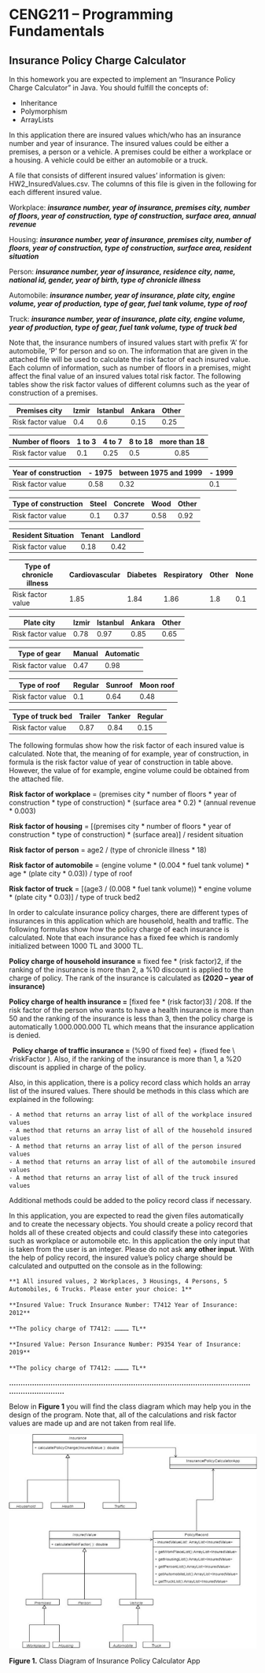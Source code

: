 # CENG211 – Programming Fundamentals

## Insurance Policy Charge Calculator ##

In this homework you are expected to implement an “Insurance Policy Charge Calculator” in Java.  You should fulfill the concepts of: 

- Inheritance 
- Polymorphism 
- ArrayLists 

In this application there are insured values which/who has an insurance number and year of insurance. The insured values could be either a premises, a person or a vehicle. A premises could be either a workplace or a housing. A vehicle could be either an automobile or a truck.  

A file that consists of different insured values’ information is given: HW2\_InsuredValues.csv. The columns of this file is given in the following for each different insured value. 

Workplace: ***insurance number, year of insurance, premises city, number of floors, year of construction, type of construction, surface area, annual revenue*** 

Housing: ***insurance number, year of insurance, premises city, number of floors, year of construction, type of construction, surface area, resident situation*** 

Person: ***insurance number, year of insurance, residence city, name, national id, gender, year of birth, type of chronicle illness*** 

Automobile: ***insurance number, year of insurance, plate city, engine volume, year of production, type of gear, fuel tank volume, type of roof*** 

Truck: ***insurance number, year of insurance, plate city, engine volume, year of production, type of gear, fuel tank volume, type of truck bed*** 

Note that, the insurance numbers of insured values start with prefix ‘A’ for automobile, ‘P’ for person and so on. The information that are given in the attached file will be used to calculate the risk factor of each insured value. Each column of information, such as number of floors in a premises, might affect the final value of an insured values total risk factor. The following tables show the risk factor values of different columns such as the year of construction of a premises.  



|Premises city |Izmir  |Istanbul  |Ankara |Other |
| - | - | - | - | - |
|Risk factor value |0.4 |0.6 |0.15 |0.25 |


|Number of floors |1 to 3 |4 to 7 |8 to 18 |more than 18  |
| - | - | - | - | :-: |
|Risk factor value |0.1 |0.25 |0.5 |0.85 |


|Year of construction |- 1975 |between 1975 and 1999  |- 1999 |
| - | - | - | - |
|Risk factor value |0.58 |0.32 |0.1 |

|Type of construction |Steel |Concrete |Wood |Other |
| - | - | - | - | - |
|Risk factor value |0.1 |0.37 |0.58 |0.92 |


|Resident Situation |Tenant |Landlord |
| - | - | - |
|Risk factor value |0.18 |0.42 |


|Type of chronicle illness |Cardiovascular |Diabetes |Respiratory |Other |None |
| - | - | - | - | - | - |
|Risk factor value |1.85 |1.84 |1.86 |1.8 |0.1 |


|Plate city |Izmir  |Istanbul  |Ankara |Other |
| - | - | - | - | - |
|Risk factor value |0.78 |0.97 |0.85 |0.65 |


|Type of gear  |Manual |Automatic |
| - | - | - |
|Risk factor value |0.47 |0.98 |


|Type of roof |Regular |Sunroof |Moon roof |
| - | - | - | - |
|Risk factor value |0.1 |0.64 |0.48 |


|Type of truck bed |Trailer |Tanker |Regular |
| - | - | - | - |
|Risk factor value |0.87 |0.84 |0.15 |

The following formulas show how the risk factor of each insured value is calculated. Note that, the meaning of for example, year of construction, in formula is the risk factor value of year of construction in table above. However, the value of for example, engine volume could be obtained from the attached file.  

**Risk factor of workplace** = (premises city \* number of floors \* year of construction \* type of construction) \* (surface area \* 0.2) \* (annual revenue \* 0.003)  

**Risk factor of housing** = [(premises city \* number of floors \* year of construction \* type of construction) \* (surface area)] / resident situation 

**Risk factor of person** = age2 / (type of chronicle illness \* 18) 

**Risk factor of automobile** = (engine volume \* (0.004 \* fuel tank volume) \* age \* (plate city \* 0.03)) / type of roof 

**Risk factor of truck** = [(age3 / (0.008 \* fuel tank volume)) \* engine volume \* (plate city \* 0.03)] / type of truck bed2 

In order to calculate insurance policy charges, there are different types of insurances in this application which are household, health and traffic. The following formulas show how the policy charge of each insurance is calculated. Note that each insurance has a fixed fee which is randomly initialized between 1000 TL and 3000 TL.  

**Policy charge of household insurance =** fixed fee \* (risk factor)2, if the ranking of the insurance is more than 2, a %10 discount is applied to the charge of policy. The rank of the insurance is calculated as **(2020 – year of insurance)**  

**Policy charge of health insurance =** [fixed fee \* (risk factor)3] / 208. If the risk factor of the person who wants to have a health insurance is more than 50 and the ranking of the insurance is less than 3, then the policy charge is automatically 1.000.000.000 TL which means that the insurance application is denied.  

` `**Policy charge of traffic insurance =** (%90 of fixed fee) + (fixed fee \ √riskFactor ). Also, if the ranking of the insurance is more than 1, a %20 discount is applied in charge of the policy.  

Also, in this application, there is a policy record class which holds an array list of the insured values. There should be methods in this class which are explained in the following: 

```
- A method that returns an array list of all of the workplace insured values 
- A method that returns an array list of all of the household insured values 
- A method that returns an array list of all of the person insured values 
- A method that returns an array list of all of the automobile insured values 
- A method that returns an array list of all of the truck insured values 
```

Additional methods could be added to the policy record class if necessary.  

In this application, you are expected to read the given files automatically and to create the necessary objects. You should create a policy record that holds all of these created objects and could classify these into categories such as workplace or automobile etc. In this application the only input that is taken from the user is an integer. Please do not ask **any other input**. With the help of policy record, the insured value’s policy charge should be calculated and outputted on the console as in the following: 

```
**1 All insured values, 2 Workplaces, 3 Housings, 4 Persons, 5 Automobiles, 6 Trucks. Please enter your choice: 1** 

**Insured Value: Truck Insurance Number: T7412 Year of Insurance: 2012** 

**The policy charge of T7412: ………… TL** 

**Insured Value: Person Insurance Number: P9354 Year of Insurance: 2019** 

**The policy charge of T7412: ………… TL** 
```

**…………………………………………………………………………………………………………………** 

Below in **Figure 1** you will find the class diagram which may help you in the design of the program. Note that, all of the calculations and risk factor values are made up and are not taken from real life.  

![](Aspose.Words.8d91fdb6-5037-4161-852d-62e255f0f9ad.002.jpeg)

**Figure 1.** Class Diagram of Insurance Policy Calculator App 
